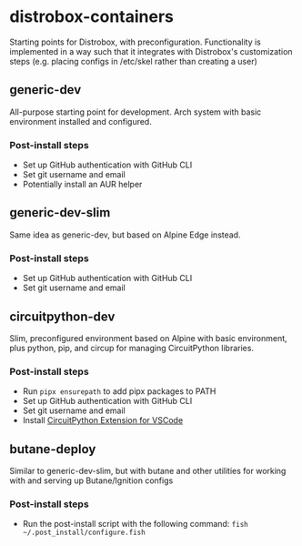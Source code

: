 # distrobox-containers
Starting points for Distrobox, with preconfiguration. Functionality is implemented in a way such that it integrates with Distrobox's customization steps (e.g. placing configs in /etc/skel rather than creating a user)

## generic-dev
All-purpose starting point for development. Arch system with basic environment installed and configured.

### Post-install steps
- Set up GitHub authentication with GitHub CLI
- Set git username and email
- Potentially install an AUR helper

## generic-dev-slim
Same idea as generic-dev, but based on Alpine Edge instead.

### Post-install steps
- Set up GitHub authentication with GitHub CLI
- Set git username and email

## circuitpython-dev
Slim, preconfigured environment based on Alpine with basic environment, plus python, pip, and circup for managing CircuitPython libraries.

### Post-install steps
- Run `pipx ensurepath` to add pipx packages to PATH
- Set up GitHub authentication with GitHub CLI
- Set git username and email
- Install [CircuitPython Extension for VSCode](https://marketplace.visualstudio.com/items?itemName=joedevivo.vscode-circuitpython)

## butane-deploy
Similar to generic-dev-slim, but with butane and other utilities for working with and serving up Butane/Ignition configs

### Post-install steps
- Run the post-install script with the following command: `fish ~/.post_install/configure.fish`